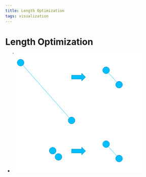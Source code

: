 ```yaml
---
title: Length Optimization
tags: visualization
---
```


# Length Optimization
- ![im](assets/Pasted%20Image%2020220418123246.png)




























































